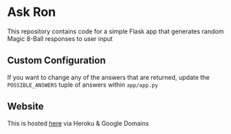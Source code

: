 # Ask Ron
This repository contains code for a simple Flask app that generates random Magic 8-Ball responses to user input

## Custom Configuration
If you want to change any of the answers that are returned, update the `POSSIBLE_ANSWERS` tuple of answers within 
`app/app.py`

## Website
This is hosted [here](http://ask.raghav-nair.com) via Heroku & Google Domains

